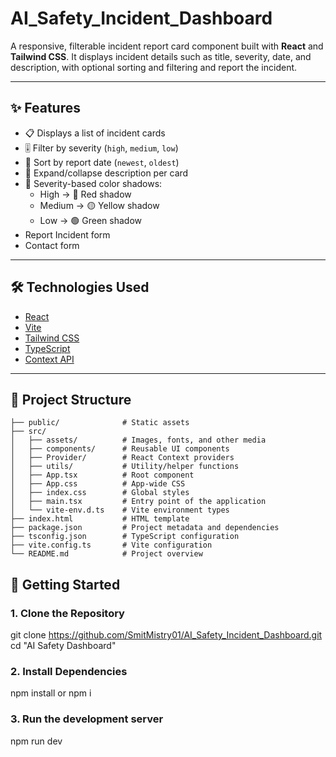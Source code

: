 # AI_Safety_Incident_Dashboard

A responsive, filterable incident report card component built with **React** and **Tailwind CSS**. It displays incident details such as title, severity, date, and description, with optional sorting and filtering and report the incident.

---

## ✨ Features

- 📋 Displays a list of incident cards
- 🎚️ Filter by severity (`high`, `medium`, `low`)
- 📅 Sort by report date (`newest`, `oldest`)
- 🔎 Expand/collapse description per card
- 🌈 Severity-based color shadows:
  - High → 🔴 Red shadow
  - Medium → 🟡 Yellow shadow
  - Low → 🟢 Green shadow
- Report Incident form
- Contact form
---

## 🛠 Technologies Used

- [React](https://reactjs.org/)
- [Vite](https://vitejs.dev/)
- [Tailwind CSS](https://tailwindcss.com/)
- [TypeScript](https://www.typescriptlang.org/)
- [Context API](https://reactjs.org/docs/context.html)

---

## 📁 Project Structure

```
├── public/              # Static assets
├── src/                 
│   ├── assets/          # Images, fonts, and other media
│   ├── components/      # Reusable UI components
│   ├── Provider/        # React Context providers
│   ├── utils/           # Utility/helper functions
│   ├── App.tsx          # Root component
│   ├── App.css          # App-wide CSS
│   ├── index.css        # Global styles
│   ├── main.tsx         # Entry point of the application
│   └── vite-env.d.ts    # Vite environment types
├── index.html           # HTML template
├── package.json         # Project metadata and dependencies
├── tsconfig.json        # TypeScript configuration
├── vite.config.ts       # Vite configuration
└── README.md            # Project overview
```



## 🚀 Getting Started

### 1. Clone the Repository

git clone https://github.com/SmitMistry01/AI_Safety_Incident_Dashboard.git
cd "AI Safety Dashboard"


### 2. Install Dependencies

npm install or npm i


### 3. Run the development server

npm run dev

